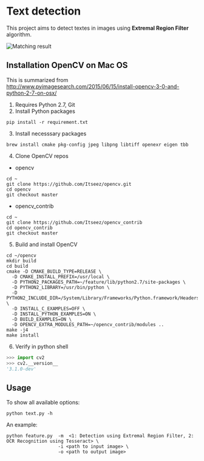 # Text detection

This project aims to detect textes in images using **Extremal Region Filter** algorithm.

![Matching result]('./demo.jpg')

## Installation OpenCV on Mac OS
This is summarized from http://www.pyimagesearch.com/2015/06/15/install-opencv-3-0-and-python-2-7-on-osx/

1. Requires Python 2.7, Git
2. Install Python packages
  ```
pip install -r requirement.txt
  ```
  
3. Install necesssary packages
  ```
brew install cmake pkg-config jpeg libpng libtiff openexr eigen tbb
  ```
  
4. Clone OpenCV repos
  * opencv
 ```
cd ~
git clone https://github.com/Itseez/opencv.git
cd opencv
git checkout master
 ```
   * opencv_contrib
   ```
cd ~
git clone https://github.com/Itseez/opencv_contrib
cd opencv_contrib
git checkout master
   ```
   
5. Build and install OpenCV
  ```
cd ~/opencv
mkdir build
cd build
cmake -D CMAKE_BUILD_TYPE=RELEASE \
    -D CMAKE_INSTALL_PREFIX=/usr/local \
	-D PYTHON2_PACKAGES_PATH=~/feature/lib/python2.7/site-packages \
	-D PYTHON2_LIBRARY=/usr/bin/python \
	-D PYTHON2_INCLUDE_DIR=/System/Library/Frameworks/Python.framework/Headers \
	-D INSTALL_C_EXAMPLES=OFF \
    -D INSTALL_PYTHON_EXAMPLES=ON \
	-D BUILD_EXAMPLES=ON \
	-D OPENCV_EXTRA_MODULES_PATH=~/opencv_contrib/modules ..
make -j4
make install
  ```
  
6. Verify in python shell
  ```python
>>> import cv2
>>> cv2.__version__
'3.1.0-dev'
  ```

## Usage

To show all available options:
```
python text.py -h
```

An example:

```
python feature.py  -m  <1: Detection using Extremal Region Filter, 2: OCR Recognition using Tesseract> \
		           -i <path to input image> \
		           -o <path to output image>
```